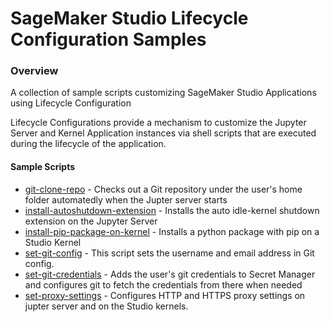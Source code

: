 # SageMaker Studio Lifecycle Configuration Samples

### Overview

A collection of sample scripts customizing SageMaker Studio Applications using Lifecycle Configuration

Lifecycle Configurations provide a mechanism to customize the Jupyter Server and Kernel Application instances via shell scripts that are executed during the lifecycle of the application.

#### Sample Scripts

* [git-clone-repo](scripts/git-clone-repo) - Checks out a Git repository under the user's home folder automatedly when the Jupter server starts
* [install-autoshutdown-extension](scripts/install-autoshutdown-extensions) - Installs the auto idle-kernel shutdown extension on the Jupyter Server
* [install-pip-package-on-kernel](scripts/install-pip-package-on-kernel) - Installs a python package with pip on a Studio Kernel
* [set-git-config](scripts/set-git-config) - This script sets the username and email address in Git config.
* [set-git-credentials](scripts/set-git-credentials) - Adds the user's git credentials to Secret Manager and configures git to fetch the credentials from there when needed
* [set-proxy-settings](scripts/set-proxy-settings) - Configures HTTP and HTTPS proxy settings on jupter server and on the Studio kernels.
